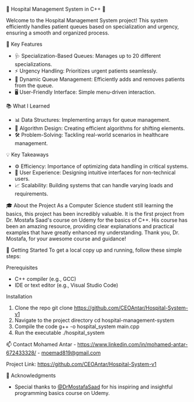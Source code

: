 🚀 Hospital Management System in C++ 🚀

Welcome to the Hospital Management System project! This system efficiently handles patient queues based on specialization and urgency, ensuring a smooth and organized process.

🔑 Key Features
- 🩺 Specialization-Based Queues: Manages up to 20 different specializations.
- ⚡ Urgency Handling: Prioritizes urgent patients seamlessly.
- 🔄 Dynamic Queue Management: Efficiently adds and removes patients from the queue.
- 🖥️ User-Friendly Interface: Simple menu-driven interaction.

📚 What I Learned
- 📊 Data Structures: Implementing arrays for queue management.
- 🧠 Algorithm Design: Creating efficient algorithms for shifting elements.
- 🛠️ Problem-Solving: Tackling real-world scenarios in healthcare management.

💡 Key Takeaways
- ⚙️ Efficiency: Importance of optimizing data handling in critical systems.
- 👥 User Experience: Designing intuitive interfaces for non-technical users.
- 📈 Scalability: Building systems that can handle varying loads and requirements.

🎓 About the Project
As a Computer Science student still learning the basics, this project has been incredibly valuable. It is the first project from Dr. Mostafa Saad's course on Udemy for the basics of C++. His course has been an amazing resource, providing clear explanations and practical examples that have greatly enhanced my understanding. Thank you, Dr. Mostafa, for your awesome course and guidance!

🚀 Getting Started
To get a local copy up and running, follow these simple steps:

Prerequisites
- C++ compiler (e.g., GCC)
- IDE or text editor (e.g., Visual Studio Code)

Installation
1. Clone the repo
   git clone https://github.com/CEOAntar/Hospital-System-v1
2. Navigate to the project directory
   cd hospital-management-system
3. Compile the code
   g++ -o hospital_system main.cpp
4. Run the executable
   ./hospital_system

📫 Contact
Mohamed Antar - https://www.linkedin.com/in/mohamed-antar-672433328/ - moemad819@gmail.com

Project Link: https://github.com/CEOAntar/Hospital-System-v1

🙏 Acknowledgments
- Special thanks to [@DrMostafaSaad](https://github.com/mostafa-saad) for his inspiring and insightful programming basics course on Udemy.



 
